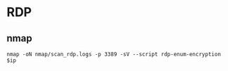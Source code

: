 # RDP

## nmap

```shell
nmap -oN nmap/scan_rdp.logs -p 3389 -sV --script rdp-enum-encryption $ip 
```
